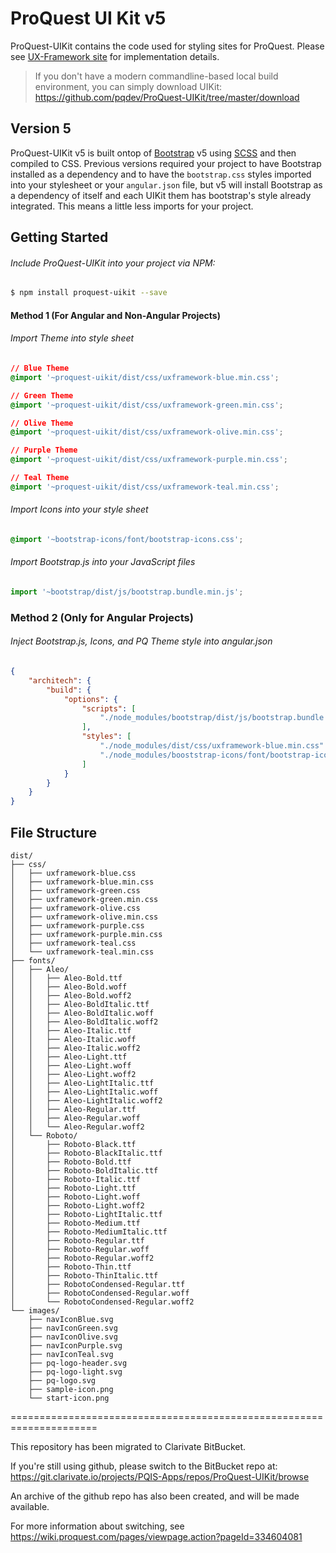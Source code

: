 # ProQuest UI Kit v5

ProQuest-UIKit contains the code used for styling sites for ProQuest. Please see [UX-Framework site](https://ux.proquest.com/) for implementation details.

> If you don't have a modern commandline-based local build environment, you can simply download UIKit:
https://github.com/pqdev/ProQuest-UIKit/tree/master/download

## Version 5

ProQuest-UIKit v5 is built ontop of [Bootstrap](https://getbootstrap.com) v5 using [SCSS](https://sass-lang.com/) and then compiled to CSS. Previous versions required your project to have Bootstrap installed as a dependency and to have the `bootstrap.css` styles imported into your stylesheet or your `angular.json` file, but v5 will install Bootstrap as a dependency of itself and each UIKit them has bootstrap's style already integrated. This means a little less imports for your project.

## Getting Started


###### Include ProQuest-UIKit into your project via NPM:
```bash
$ npm install proquest-uikit --save
```

#### Method 1 (For Angular and Non-Angular Projects)
###### Import Theme into style sheet
```css
// Blue Theme
@import '~proquest-uikit/dist/css/uxframework-blue.min.css';

// Green Theme
@import '~proquest-uikit/dist/css/uxframework-green.min.css';

// Olive Theme
@import '~proquest-uikit/dist/css/uxframework-olive.min.css';

// Purple Theme
@import '~proquest-uikit/dist/css/uxframework-purple.min.css';

// Teal Theme
@import '~proquest-uikit/dist/css/uxframework-teal.min.css';
```

###### Import Icons into your style sheet
```css
@import '~bootstrap-icons/font/bootstrap-icons.css';
```

###### Import Bootstrap.js into your JavaScript files
```JavaScript
import '~bootstrap/dist/js/bootstrap.bundle.min.js';
```


### Method 2 (Only for Angular Projects)
###### Inject Bootstrap.js, Icons, and PQ Theme style into angular.json
```json
{
    "architech": {
        "build": {
            "options": {
                "scripts": [
                    "./node_modules/bootstrap/dist/js/bootstrap.bundle.min.js"
                ],
                "styles": [
                    "./node_modules/dist/css/uxframework-blue.min.css"
                    "./node_modules/booststrap-icons/font/bootstrap-icons.css"
                ]
            }
        }
    }
}
```

## File Structure
```
dist/
├── css/
│   ├── uxframework-blue.css
│   ├── uxframework-blue.min.css
│   ├── uxframework-green.css
│   ├── uxframework-green.min.css
│   ├── uxframework-olive.css
│   ├── uxframework-olive.min.css
│   ├── uxframework-purple.css
│   ├── uxframework-purple.min.css
│   ├── uxframework-teal.css
│   └── uxframework-teal.min.css
├── fonts/
│   ├── Aleo/
│   │   ├── Aleo-Bold.ttf
│   │   ├── Aleo-Bold.woff
│   │   ├── Aleo-Bold.woff2
│   │   ├── Aleo-BoldItalic.ttf
│   │   ├── Aleo-BoldItalic.woff
│   │   ├── Aleo-BoldItalic.woff2
│   │   ├── Aleo-Italic.ttf
│   │   ├── Aleo-Italic.woff
│   │   ├── Aleo-Italic.woff2
│   │   ├── Aleo-Light.ttf
│   │   ├── Aleo-Light.woff
│   │   ├── Aleo-Light.woff2
│   │   ├── Aleo-LightItalic.ttf
│   │   ├── Aleo-LightItalic.woff
│   │   ├── Aleo-LightItalic.woff2
│   │   ├── Aleo-Regular.ttf
│   │   ├── Aleo-Regular.woff
│   │   └── Aleo-Regular.woff2
│   └── Roboto/
│       ├── Roboto-Black.ttf
│       ├── Roboto-BlackItalic.ttf
│       ├── Roboto-Bold.ttf
│       ├── Roboto-BoldItalic.ttf
│       ├── Roboto-Italic.ttf
│       ├── Roboto-Light.ttf
│       ├── Roboto-Light.woff
│       ├── Roboto-Light.woff2
│       ├── Roboto-LightItalic.ttf
│       ├── Roboto-Medium.ttf
│       ├── Roboto-MediumItalic.ttf
│       ├── Roboto-Regular.ttf
│       ├── Roboto-Regular.woff
│       ├── Roboto-Regular.woff2
│       ├── Roboto-Thin.ttf
│       ├── Roboto-ThinItalic.ttf
│       ├── RobotoCondensed-Regular.ttf
│       ├── RobotoCondensed-Regular.woff
│       └── RobotoCondensed-Regular.woff2
└── images/
    ├── navIconBlue.svg
    ├── navIconGreen.svg
    ├── navIconOlive.svg
    ├── navIconPurple.svg
    ├── navIconTeal.svg
    ├── pq-logo-header.svg
    ├── pq-logo-light.svg
    ├── pq-logo.svg
    ├── sample-icon.png
    └── start-icon.png
```


=====================================================================

This repository has been migrated to Clarivate BitBucket.

If you're still using github, please switch to the BitBucket repo at:
  https://git.clarivate.io/projects/PQIS-Apps/repos/ProQuest-UIKit/browse

An archive of the github repo has also been created, and will be made
available.

For more information about switching, see
https://wiki.proquest.com/pages/viewpage.action?pageId=334604081
